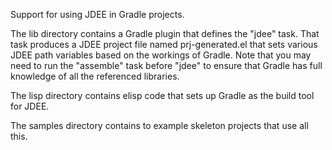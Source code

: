 Support for using JDEE in Gradle projects.

The lib directory contains a Gradle plugin that defines the "jdee" task.
That task produces a JDEE project file named prj-generated.el that
sets various JDEE path variables based on the workings of Gradle.
Note that you may need to run the "assemble" task before "jdee"
to ensure that Gradle has full knowledge of all the referenced libraries.

The lisp directory contains elisp code that sets up Gradle as the build tool for JDEE.

The samples directory contains to example skeleton projects that use all this.
